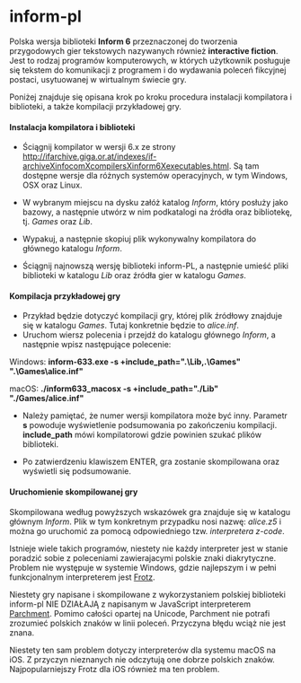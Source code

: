 # inform-pl

Polska wersja biblioteki **Inform 6** przeznaczonej do tworzenia przygodowych gier tekstowych nazywanych również **interactive fiction**. Jest to rodzaj programów komputerowych, w których użytkownik posługuje się tekstem do komunikacji z programem i do wydawania poleceń fikcyjnej postaci, usytuowanej w wirtualnym świecie gry.

Poniżej znajduje się opisana krok po kroku procedura instalacji kompilatora i biblioteki, a także kompilacji przykładowej gry.

#### Instalacja kompilatora i biblioteki

- Ściągnij kompilator w wersji 6.x ze strony http://ifarchive.giga.or.at/indexes/if-archiveXinfocomXcompilersXinform6Xexecutables.html. Są tam dostępne wersje dla różnych systemów operacyjnych, w tym Windows, OSX oraz Linux.

- W wybranym miejscu na dysku załóż katalog *Inform*, który posłuży jako bazowy, a następnie utwórz w nim podkatalogi na źródła oraz bibliotekę, tj. *Games* oraz *Lib*.

- Wypakuj, a następnie skopiuj plik wykonywalny kompilatora do głównego katalogu *Inform*.

- Ściągnij najnowszą wersję biblioteki inform-PL, a następnie umieść pliki biblioteki w katalogu *Lib* oraz źródła gier w katalogu *Games*.

#### Kompilacja przykładowej gry

- Przykład będzie dotyczyć kompilacji gry, której plik źródłowy znajduje się w katalogu *Games*. Tutaj konkretnie będzie to *alice.inf*.
- Uruchom wiersz polecenia i przejdź do katalogu głównego *Inform*, a następnie wpisz następujące polecenie:

Windows: **inform-633.exe -s +include_path=".\Lib,.\Games" ".\Games\alice.inf"**

macOS: **./inform633_macosx -s +include_path="./Lib" "./Games/alice.inf"**

- Należy pamiętać, że numer wersji kompilatora może być inny. Parametr **s** powoduje wyświetlenie podsumowania po zakończeniu kompilacji. **include_path** mówi kompilatorowi gdzie powinien szukać plików biblioteki.

- Po zatwierdzeniu klawiszem ENTER, gra zostanie skompilowana oraz wyświetli się podsumowanie.

#### Uruchomienie skompilowanej gry

Skompilowana według powyższych wskazówek gra znajduje się w katalogu głównym *Inform*. Plik w tym konkretnym przypadku nosi nazwę: *alice.z5* i można go uruchomić za pomocą odpowiedniego tzw. *interpretera z-code*. 

Istnieje wiele takich programów, niestety nie każdy interpreter jest w stanie poradzić sobie z poleceniami zawierajacymi polskie znaki diakrytyczne. Problem nie występuje w systemie Windows, gdzie najlepszym i w pełni funkcjonalnym interpreterem jest <a target="_blank"  href="http://mirror.ifarchive.org/if-archive/infocom/interpreters/frotz/WindowsFrotzInstaller.exe">Frotz</a>.

Niestety gry napisane i skompilowane z wykorzystaniem polskiej biblioteki inform-pl NIE DZIAŁAJĄ z napisanym w JavaScript interpreterem <a href="https://github.com/curiousdannii/parchment/" target="_blank">Parchment</a>. Pomimo całości opartej na Unicode, Parchment nie potrafi zrozumieć polskich znaków w linii poleceń. Przyczyna błędu wciąż nie jest znana.

Niestety ten sam problem dotyczy interpreterów dla systemu macOS na iOS. Z przyczyn nieznanych nie odczytują one dobrze polskich znaków. Najpopularniejszy Frotz dla iOS również ma ten problem.
